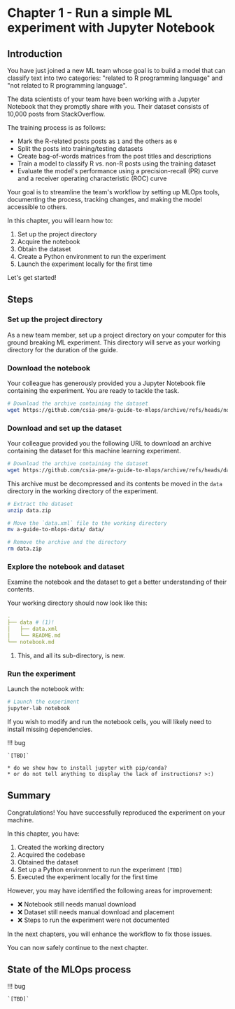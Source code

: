 # Chapter 1 - Run a simple ML experiment with Jupyter Notebook

## Introduction

You have just joined a new ML team whose goal is to build a model that can
classify text into two categories: "related to R programming language" and "not
related to R programming language".

The data scientists of your team have been working with a Jupyter Notebook that
they promptly share with you. Their dataset consists of 10,000 posts from
StackOverflow.

The training process is as follows:

- Mark the R-related posts posts as `1` and the others as `0`
- Split the posts into training/testing datasets
- Create bag-of-words matrices from the post titles and descriptions
- Train a model to classify R vs. non-R posts using the training dataset
- Evaluate the model's performance using a precision-recall (PR) curve and a
receiver operating characteristic (ROC) curve

Your goal is to streamline the team's workflow by setting up MLOps tools,
documenting the process, tracking changes, and making the model accessible to
others.


In this chapter, you will learn how to:

1. Set up the project directory
2. Acquire the notebook
3. Obtain the dataset
4. Create a Python environment to run the experiment
5. Launch the experiment locally for the first time

Let's get started!

## Steps

### Set up the project directory

As a new team member, set up a project directory on your computer for this ground
breaking ML experiment. This directory will serve as your working directory for
the duration of the guide.

### Download the notebook

Your colleague has generously provided you a Jupyter Notebook file containing
the experiment. You are ready to tackle the task.

```sh title="Execute the following command(s) in a terminal"
# Download the archive containing the dataset
wget https://github.com/csia-pme/a-guide-to-mlops/archive/refs/heads/notebook.ipynb -O notebook.ipynb
```

### Download and set up the dataset

Your colleague provided you the following URL to download an archive containing
the dataset for this machine learning experiment.

```sh title="Execute the following command(s) in a terminal"
# Download the archive containing the dataset
wget https://github.com/csia-pme/a-guide-to-mlops/archive/refs/heads/data.zip -O data.zip
```

This archive must be decompressed and its contents be moved in the
`data` directory in the working directory of the experiment.

```sh title="Execute the following command(s) in a terminal"
# Extract the dataset
unzip data.zip

# Move the `data.xml` file to the working directory
mv a-guide-to-mlops-data/ data/

# Remove the archive and the directory
rm data.zip
```

### Explore the notebook and dataset

Examine the notebook and the dataset to get a better understanding of their contents.

Your working directory should now look like this:

```yaml hl_lines="2-4"
.
├── data # (1)!
│   ├── data.xml
│   └── README.md
└── notebook.md
```

1. This, and all its sub-directory, is new.

### Run the experiment

Launch the notebook with:

```sh title="Execute the following command(s) in a terminal"
# Launch the experiment
jupyter-lab notebook
```

If you wish to modify and run the notebook cells, you will likely need to install
missing dependencies.

!!! bug

    `[TBD]`

    * do we show how to install jupyter with pip/conda?
    * or do not tell anything to display the lack of instructions? >:)

## Summary

Congratulations! You have successfully reproduced the experiment on your machine.

In this chapter, you have:

1. Created the working directory
2. Acquired the codebase
3. Obtained the dataset
4. Set up a Python environment to run the experiment `[TBD]`
5. Executed the experiment locally for the first time

However, you may have identified the following areas for improvement:

- ❌ Notebook still needs manual download
- ❌ Dataset still needs manual download and placement
- ❌ Steps to run the experiment were not documented

In the next chapters, you will enhance the workflow to fix those issues.

You can now safely continue to the next chapter.

## State of the MLOps process

!!! bug

    `[TBD]`